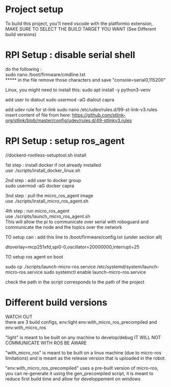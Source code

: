 # Project setup
To build this project, you'll need vscode with the platformio extension, MAKE SURE TO SELECT THE BUILD TARGET YOU WANT (See Different build versions)

# RPI Setup : disable serial shell
do the following : \
    sudo nano /boot/firmware/cmdline.txt\
    ***** in the file remove those characters and save "console=serial0,115200"

Linux, you might need to install this:
sudo apt install -y python3-venv

add user to dialout
sudo usermod -aG dialout capra

add udev rule for st-link
sudo nano /etc/udev/rules.d/99-st-link-v3.rules
insert content of file from here: 
https://github.com/stlink-org/stlink/blob/master/config/udev/rules.d/49-stlinkv3.rules

# RPI Setup : setup ros_agent
//dockerd-rootless-setuptool.sh install


1st step : install docker if not already installed\
    use ./scripts/install_docker_linux.sh

2nd step : add user to docker group\
    sudo usermod -aG docker capra

3nd step : pull the micro_ros_agent image\
    use ./scripts/install_micro_ros_agent.sh

4th step : run micro_ros_agent\
    use ./scripts/launch_micro_ros_agent.sh\
    This will allow the pi to communicate over serial with roboguard and communicate the node and the topics over the network

TO setup can :
add this line to /boot/firmware/config.txt (under section all)

dtoverlay=mcp251xfd,spi0-0,oscillator=20000000,interrupt=25


TO setup ros agent on boot 

sudo cp ./scripts/launch-micro-ros.service /etc/systemd/system/launch-micro-ros.service
sudo systemctl enable launch-micro-ros.service

check the path in the script corresponds to the path of the project


# Different build versions
WATCH OUT\
there are 3 build configs, env:light env:with_micro_ros_precompiled and env:with_micro_ros

"light" is meant to be built on any machine to develop/debug IT WILL NOT COMMUNICATE WITH ROS BE AWARE

"with_micro_ros" is meant to be built on a linux machine (due to micro-ros limitations) and is meant as the release version that is uploaded in the robot.

"env:with_micro_ros_precompiled" uses a pre-built version of micro-ros, you can re-generate it using the gen_precompiled script, it is meant to reduce first build time and allow for developpement on windows